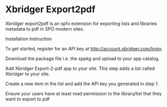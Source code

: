 # Xbridger Export2pdf

Xbridger export2pdf is an spfx extension for exporting lists and libraries metadata to pdf in SPO modern sites.

Installation Instruction

To get started, register for an API key at http://account.xbridger.com/login.

Download the package file i.e. the sppkg  and upload to your app catalog.

Add Xbridger Export-2-pdf app to your site. This step adds a list called Xbridger to your site.

Create a new item in the list and add the API key you generated in step 1.

Ensure your users have at least read permission to the library/list that they want to export to pdf


